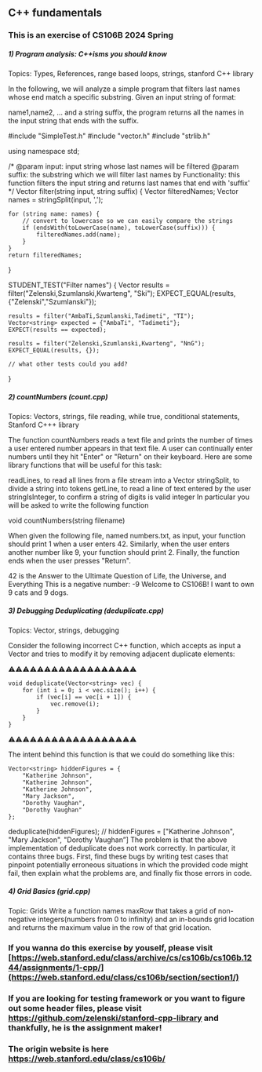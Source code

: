 ## C++ fundamentals
### This is an exercise of CS106B 2024 Spring

##### 1) Program analysis: C++isms you should know
Topics: Types, References, range based loops, strings, stanford C++ library

In the following, we will analyze a simple program that filters last names whose end match a specific substring. Given an input string of format:

name1,name2, ... 
and a string suffix, the program returns all the names in the input string that ends with the suffix.

#include "SimpleTest.h"
#include "vector.h"
#include "strlib.h"

using namespace std;

/*
   @param input: input string whose last names will be filtered
   @param suffix: the substring which we will filter last names by
   Functionality: this function filters the input string and returns last names
        that end with 'suffix'
*/
Vector<string> filter(string input, string suffix)
{
    Vector<string> filteredNames;
    Vector<string> names = stringSplit(input, ',');

    for (string name: names) {
        // convert to lowercase so we can easily compare the strings
        if (endsWith(toLowerCase(name), toLowerCase(suffix))) {
            filteredNames.add(name);
        }
    }
    return filteredNames;
}

STUDENT_TEST("Filter names") {
    Vector<string> results = filter("Zelenski,Szumlanski,Kwarteng", "Ski");
    EXPECT_EQUAL(results, {"Zelenski","Szumlanski"});

    results = filter("AmbaTi,Szumlanski,Tadimeti", "TI");
    Vector<string> expected = {"AmbaTi", "Tadimeti"};
    EXPECT(results == expected);

    results = filter("Zelenski,Szumlanski,Kwarteng", "NnG");
    EXPECT_EQUAL(results, {});

    // what other tests could you add?
}
##### 2) countNumbers (count.cpp)
Topics: Vectors, strings, file reading, while true, conditional statements, Stanford C+++ library

The function countNumbers reads a text file and prints the number of times a user entered number appears in that text file. A user can continually enter numbers until they hit "Enter" or "Return" on their keyboard. Here are some library functions that will be useful for this task:

readLines, to read all lines from a file stream into a Vector
stringSplit, to divide a string into tokens
getLine, to read a line of text entered by the user
stringIsInteger, to confirm a string of digits is valid integer
In particular you will be asked to write the following function

void countNumbers(string filename)

When given the following file, named numbers.txt, as input, your function should print 1 when a user enters 42. Similarly, when the user enters another number like 9, your function should print 2. Finally, the function ends when the user presses "Return".

42 is the Answer to the Ultimate Question of Life, the Universe, and Everything
This is a negative number: -9
Welcome to CS106B!
I want to own 9 cats and 9 dogs.
##### 3) Debugging Deduplicating (deduplicate.cpp)
Topics: Vector, strings, debugging

Consider the following incorrect C++ function, which accepts as input a Vector<string> and tries to modify it by removing adjacent duplicate elements:

⚠️⚠️⚠️⚠️⚠️⚠️⚠️⚠️⚠️⚠️⚠️⚠️⚠️⚠️⚠️⚠️⚠️⚠️
```
void deduplicate(Vector<string> vec) {
    for (int i = 0; i < vec.size(); i++) {
        if (vec[i] == vec[i + 1]) { 
            vec.remove(i);
        }
    }
}
```
⚠️⚠️⚠️⚠️⚠️⚠️⚠️⚠️⚠️⚠️⚠️⚠️⚠️⚠️⚠️⚠️⚠️⚠️

The intent behind this function is that we could do something like this:

```
Vector<string> hiddenFigures = {
    "Katherine Johnson",
    "Katherine Johnson",
    "Katherine Johnson",
    "Mary Jackson",
    "Dorothy Vaughan",
    "Dorothy Vaughan"
};
```

deduplicate(hiddenFigures);
// hiddenFigures = ["Katherine Johnson", "Mary Jackson", "Dorothy Vaughan”]
The problem is that the above implementation of deduplicate does not work correctly. In particular, it contains three bugs. First, find these bugs by writing test cases that pinpoint potentially erroneous situations in which the provided code might fail, then explain what the problems are, and finally fix those errors in code.

##### 4) Grid Basics (grid.cpp)
Topic: Grids
Write a function names maxRow that takes a grid of non-negative integers(numbers from 0 to infinity) and an in-bounds grid location and returns the maximum value in the row of that grid location.

### If you wanna do this exercise by youself, please visit [https://web.stanford.edu/class/archive/cs/cs106b/cs106b.1244/assignments/1-cpp/](https://web.stanford.edu/class/cs106b/section/section1/)
### If you are looking for testing framework or you want to figure out some header files, please visit https://github.com/zelenski/stanford-cpp-library and thankfully, he is the assignment maker!
### The origin website is here https://web.stanford.edu/class/cs106b/

